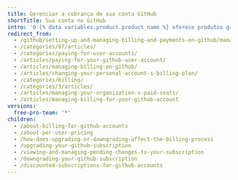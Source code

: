 ```yaml
---
title: Gerenciar a cobrança de sua conta GitHub
shortTitle: Sua conta no GitHub
intro: 'O {% data variables.product.product_name %} oferece produtos grátis e pagos para todas as contas. É possível atualizar, fazer downgrade e visualizar alterações pendentes na assinatura da sua conta a qualquer momento.'
redirect_from:
  - /github/setting-up-and-managing-billing-and-payments-on-github/managing-billing-for-your-github-account
  - /categories/97/articles/
  - /categories/paying-for-user-accounts/
  - /articles/paying-for-your-github-user-account/
  - /articles/managing-billing-on-github/
  - /articles/changing-your-personal-account-s-billing-plan/
  - /categories/billing/
  - /categories/3/articles/
  - /articles/managing-your-organization-s-paid-seats/
  - /articles/managing-billing-for-your-github-account
versions:
  free-pro-team: '*'
children:
  - /about-billing-for-github-accounts
  - /about-per-user-pricing
  - /how-does-upgrading-or-downgrading-affect-the-billing-process
  - /upgrading-your-github-subscription
  - /viewing-and-managing-pending-changes-to-your-subscription
  - /downgrading-your-github-subscription
  - /discounted-subscriptions-for-github-accounts
---
```


